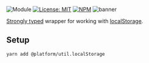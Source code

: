 ![Module](https://img.shields.io/badge/%40platform-util.localStorage-%23EA4E7E.svg)
[![License: MIT](https://img.shields.io/badge/license-MIT-blue.svg)](https://opensource.org/licenses/MIT)
[![NPM](https://img.shields.io/npm/v/@platform/util.localStorage.svg?colorB=blue&style=flat)](https://www.npmjs.com/package/@platform/util.localStorage)
![banner](https://user-images.githubusercontent.com/185555/57120439-a3774b80-6dc5-11e9-922e-10dfc68734dd.png)

[Strongly typed](https://www.typescriptlang.org) wrapper for working with [localStorage](https://developer.mozilla.org/en-US/docs/Web/API/Window/localStorage).

## Setup

    yarn add @platform/util.localStorage 
